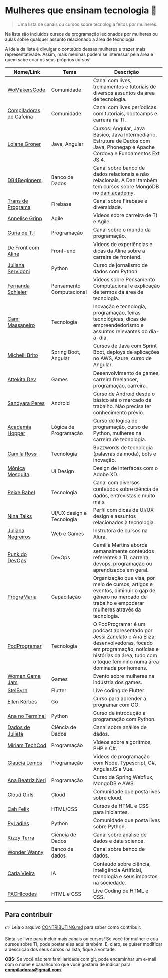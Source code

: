 # Mulheres que ensinam tecnologia :mega:

> Uma lista de canais ou cursos sobre tecnologia feitos por mulheres.

Na lista são incluídos cursos de programação lecionados por mulheres ou aulas sobre qualquer assunto relacionado a área de tecnologia.

A ideia da lista é divulgar o conteúdo dessas mulheres e trazer mais representativade. Assim, mais meninas podem se interessar pela área e quem sabe criar os seus próprios cursos!

| Nome/Link | Tema |  Descrição |
| ------------ | ------------ | ------------ |
| [WoMakersCode](https://www.youtube.com/channel/UCC_4Qpl1-Kysd-9hRTsoX8w "WoMakersCode") | Comunidade | Canal com lives, treinamentos e tutoriais de diversos assuntos da área de tecnologia. |
| [Compiladoras de Cafeína](https://www.youtube.com/channel/UCgoGOLleKmM9ikxQhGhhOhQ "Compiladoras de Cafeína") | Comunidade | Canal com lives períodicas com tutoriais, bootcamps e carreira na TI. |
| [Loiane Groner](https://loiane.training/ "Loiane Groner") | Java, Angular | Cursos: Angular, Java Básico, Java Intermediário, Estrutura de Dados com Java, Phonegap e Apache Cordova e Fundamentos Ext JS 4. |
| [DB4Beginners](https://www.youtube.com/channel/UCAhMgZRoZtAnJETcbYG51WQ "DB4Beginners") | Banco de Dados | Canal sobre banco de dados relacionais e não relacionais. A Dani também tem cursos sobre MongoDB no [dani.academy](https://dani.academy/ "dani.academy"). |
| [Trans de Programa](https://www.youtube.com/channel/UCpLKaiRNISlCdY99bjp5NFA/videos "Trans de Programa") | Firebase | Canal sobre Firebase e diversidade.  |
| [Annelise Gripp](https://www.youtube.com/channel/UC5J9cT_aCh5I5QIC3QBKOiA "Annelise Gripp") | Agile | Vídeos sobre carreira de TI e Agile. |
| [Guria de T.I](https://www.youtube.com/channel/UCISLkieyNFB_fHMgdBNGW0g?fbclid=IwAR3b0bV4XYkOiNC-tVdybLmU4fm28Ics32NfLb5FYTOj2SAHnT6xQxaq6OY "Guria de T.I.") | Programação | Canal sobre o mundo da programação. |
| [De Front com Aline](https://www.youtube.com/c/DeFrontcomAline "De Front com Aline") | Front-end | Vídeos de experiências e dicas da Aline sobre a carreira de frontend. |
| [Juliana Servidoni](https://www.udemy.com/course/curso-de-jornalismo-de-dados-introducao/?referralCode=D46A3C2814881A298320) | Python | Curso de jornalismo de dados com Python. |
| [Fernanda Schleier](https://www.youtube.com/channel/UCKVZCTazZOa7hdcVT3V1DVQ "Fernanda Schleier") | Pensamento Computacional | Vídeos sobre Pensamento Computacional e explicação de termos da área de tecnologia. |
| [Cami Massaneiro](https://www.youtube.com/channel/UCXmsvv6sgbaGImyahuRaWxg "Cami Massaneiro") | Tecnologia | Inovação e tecnologia, programação, feiras tecnológicas, dicas de empreendedorismo e assuntos relevantes do dia-a-dia. |
| [Michelli Brito](https://www.youtube.com/channel/UC2WbG8UgpPaLcFSNJYwtPow "Michelli Brito") | Spring Boot, Angular | Cursos de Java com Sprint Boot, deploys de aplicações no AWS, Azure, curso de Angular. |
| [Attekita Dev](https://www.youtube.com/channel/UCetRsdZxDQDcgVDJd6erz6g "Attekita Dev") | Games | Desenvolvimento de games, carreira freelancer, programação, carreira. |
| [Sandyara Peres](https://sandyaraperes.com.br/android "Sandyara Peres") | Android | Curso de Android desde o básico até o mercado de trabalho. Não precisa ter conhecimento prévio. |
| [Academia Hopper](https://www.youtube.com/channel/UCh23-TkLtF8NCtk5hGP9aEg "Academia Hopper") | Lógica de Programação | Curso de lógica de programação, curso de Python, mulheres na carreira de tecnologia. |
| [Camila Rossi](https://www.youtube.com/channel/UCBEOKRcfvOuugFMogbTvKiw "Camila Rossi") | Tecnologia | Buzzwords de tecnologia (palavras da moda), bots e inovação. |
| [Mônica Mesquita](https://www.udemy.com/course/interfacenapratica/?referralCode=86F649EDC5648E5265BA "Mônica Mesquita") | UI Design | Design de interfaces com o Adobe XD. |
| [Peixe Babel](https://www.youtube.com/user/CanalPeixeBabel "Canal Peixe Babel") | Tecnologia | Canal com diversos conteúdos sobre ciência de dados, entrevistas e muito mais. |
| [Nina Talks](https://www.instagram.com/nina_talks/?hl=pt-br "Perfil do Instagram da Nina Talks") | UI/UX design e Tecnologia | Perfil com dicas de UI/UX design e assuntos relacionados à tecnologia. |
| [Juliana Negreiros](https://twitter.com/juunegreiros "Perfil da Juliana Negreiros") | Web e Games | Instrutora de cursos na Alura. |
| [Punk do DevOps](https://www.youtube.com/channel/UCyNp3i0UZeTL11CUBs9mZyA "Canal Punk do DevOps") | DevOps | Camilla Martins aborda semanalmente conteúdos referentes a TI, carreira, devops, programação ou aprendizados em geral. |
| [PrograMaria](https://www.programaria.org/ "Site da comunidade PrograMaria") | Capacitação | Organização que visa, por meio de cursos, artigos e eventos, diminuir o gap de gênero no mercado de trabalho e empoderar mulheres através da tecnologia. |
| [PodProgramar](https://podprogramar.com.br/ "Podcast PodProgramar") | Tecnologia |O PodProgramar é um podcast apresentado por Jessi Zanelato e Ana Eliza, desenvolvedoras, focado em programação, notícias e histórias da área, tudo com o toque feminino numa área dominada por homens. |
| [Women Game Jam](https://www.twitch.tv/wgjbr/ "Perfil do Twitch da Women Game Jam") | Games | Evento sobre mulheres na indústria dos games. |
| [StelByrn](https://www.twitch.tv/stelbyrn "Perfil do Twitch da StelByrn") | Flutter | Live coding de Flutter. |
| [Ellen Körbes](https://www.youtube.com/channel/UCxD5EE0H7qOhRr0tIVsOZPQ "Canal do Youtube da Ellen Körbesn") | Go | Curso para aprender a programar com GO. |
| [Ana no Terminal](https://www.youtube.com/channel/UCjBDPBy_A8bUnyiXQrwyuxg "Canal do Youtube da Ana no Terminal") | Python | Curso de introdução a programação com Python. |
| [Dados de Julieta](https://www.youtube.com/channel/UCywxFahcIZtnrLFXgFuGHqw "Canal do Youtube da Dados de Julieta") | Ciência de Dados | Canal sobre análise de dados. |
| [Miriam TechCod](https://www.youtube.com/channel/UCBJKi6wqJPj0wEU4U2bf_Bg "Canal do Youtube da Miriam TechCod") | Programação | Vídeos sobre algoritmos, PHP e C#. |
| [Glaucia Lemos](https://www.youtube.com/user/l32759 "Canal do Youtube da Glaucia Lemos") | Programação | Vídeos de programação com Node, Typescript, C#, AngularJS e Vue. |
| [Ana Beatriz Neri](https://www.youtube.com/channel/UCBjoWT-P17Bl66D52RwqdGA "Canal do Youtube da Ana Beatriz Neri") | Programação | Curso de Spring Webflux, MongoDB e AWS. |
| [Cloud Girls](https://www.youtube.com/channel/UCXnSPiXhS2qsz1pVzWkBAVg "Canal do Youtube da Cloud Girls") | Cloud | Comunidade que posta lives sobre cloud. |
| [Cah Felix](https://www.youtube.com/user/camillavirtual86 "Canal do Youtube da Cah Felix") | HTML/CSS | Cursos de HTML e CSS para iniciantes. |
| [PyLadies](https://www.youtube.com/c/PyLadiesS%C3%A3oPaulo "Canal do Youtube das PyLadies São Paulo") | Python | Comunidade que posta lives sobre Python. |
| [Kizzy Terra](https://www.youtube.com/watch?v=RlGOaSPFtXc&list=PL5TJqBvpXQv5N3iV68bGBkea0HjMk98lR "Canal do Youtube Programação Dinamica") | Ciência de Dados | Canal sobre análise de dados e data science. |
| [Wonder Wanny](https://www.youtube.com/channel/UCiWbFL7I1PgC5OnhIVkXySQ "Canal do Youtube da Vannessa Barr") | Banco de dados | Canal sobre banco de dados. |
| [Carla Vieira](https://www.youtube.com/eaicarla "Canal do Youtube E AI, Carla?") | IA | Conteúdo sobre ciência, Inteligência Artificial, tecnologia e seus impactos na sociedade. |
| [PACHIcodes](https://www.twitch.tv/pachicodes "Perfil do Twitch da PACHI") | HTML e CSS | Live Coding de HTML e CSS. |

## Para contribuir

:point_right: Leia o arquivo [CONTRIBUTING.md](CONTRIBUTING.md "CONTRIBUTING.md") para saber como contribuir.

Sinta-se livre para incluir mais canais ou cursos! Se você for mulher e cria cursos sobre TI, pode postar eles aqui também. E, claro, se quiser modificar a descrição dos seus cursos na lista, fique a vontade.

**OBS:** Se você não tem familiaridade com git, pode encaminhar um e-mail com o nome e canal/curso que você gostaria de indicar para **compiladoras@gmail.com**.
